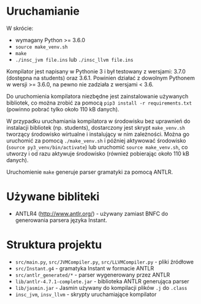 # Uruchamianie

W skrócie:
* wymagany Python >= 3.6.0
* `source make_venv.sh`
* `make`
* `./insc_jvm file.ins` lub `./insc_llvm file.ins`

Kompilator jest napisany w Pythonie 3 i był testowany z wersjami:
3.7.0 (dostępna na students) oraz 3.6.1. Powinien działać z dowolnym
Pythonem w wersji >= 3.6.0, na pewno nie zadziała z wersjami < 3.6.

Do uruchomienia kompilatora niezbędne jest zainstalowanie używanych bibliotek,
co można zrobić za pomocą `pip3 install -r requirements.txt`
(powinno pobrać tylko około 110 kB danych).

W przypadku uruchamiania kompilatora w środowisku bez uprawnień do instalacji
bibliotek (np. students), dostarczony jest skrypt `make_venv.sh` tworzący
środowisko wirtualne i instalujący w nim zależności. Można go uruchomić
za pomocą `./make_venv.sh` i później aktywować środowisko
(`source py3_venv/bin/activate`) lub uruchomić `source make_venv.sh`,
co utworzy i od razu aktywuje środowisko
(również pobierając około 110 kB danych).

Uruchomienie `make` generuje parser gramatyki za pomocą ANTLR.


# Używane bibliteki

* ANTLR4 (http://www.antlr.org/) - używany zamiast BNFC do generowania
  parsera języka Instant.


# Struktura projektu

* `src/main.py`, `src/JVMCompiler.py`, `src/LLVMCompiler.py` - pliki źródłowe
* `src/Instant.g4` - gramatyka Instant w formacie ANTLR
* `src/antlr_generated/*` - parser wygenerowany przez ANTLR
* `lib/antlr-4.7.1-complete.jar` - biblioteka ANTLR generująca parser
* `lib/jasmin.jar` - Jasmin używany do kompilacji plików `.j` do `.class`
* `insc_jvm`, `insv_llvm` - skrypty uruchamiające kompilator

